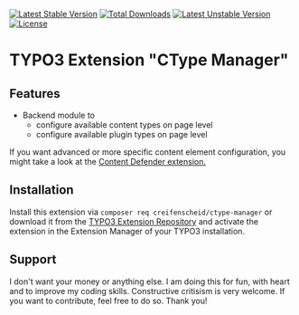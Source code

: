 [![Latest Stable Version](http://poser.pugx.org/creifenscheid/ctype-manager/v)](https://packagist.org/packages/creifenscheid/ctype-manager) [![Total Downloads](http://poser.pugx.org/creifenscheid/ctype-manager/downloads)](https://packagist.org/packages/creifenscheid/ctype-manager) [![Latest Unstable Version](http://poser.pugx.org/creifenscheid/ctype-manager/v/unstable)](https://packagist.org/packages/creifenscheid/ctype-manager) [![License](http://poser.pugx.org/creifenscheid/ctype-manager/license)](https://packagist.org/packages/creifenscheid/ctype-manager)

# TYPO3 Extension "CType Manager"

## Features
- Backend module to
  - configure available content types on page level
  - configure available plugin types on page level

If you want advanced or more specific content element configuration, you might take a look at the [Content Defender extension.](https://extensions.typo3.org/extension/content_defender)

## Installation

Install this extension via `composer req creifenscheid/ctype-manager` or download it from the [TYPO3 Extension Repository](https://extensions.typo3.org/extension/ctype_manager/) and activate
the extension in the Extension Manager of your TYPO3 installation.

## Support
I don't want your money or anything else.
I am doing this for fun, with heart and to improve my coding skills.
Constructive critisism is very welcome.
If you want to contribute, feel free to do so.
Thank you!
